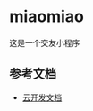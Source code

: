 # miaomiao

这是一个交友小程序

## 参考文档

- [云开发文档](https://developers.weixin.qq.com/miniprogram/dev/wxcloud/basis/getting-started.html)

